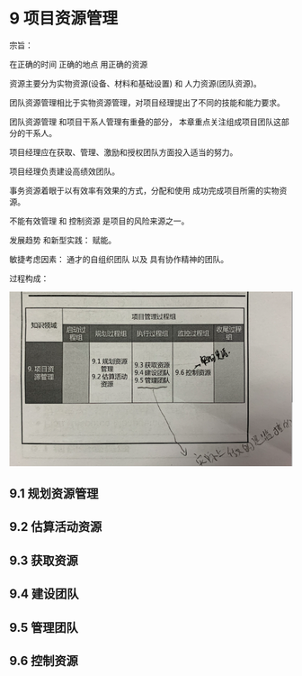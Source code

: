 # 9 项目资源管理

宗旨：

在正确的时间 正确的地点 用正确的资源

资源主要分为实物资源(设备、材料和基础设置) 和 人力资源(团队资源)。

团队资源管理相比于实物资源管理，对项目经理提出了不同的技能和能力要求。

团队资源管理 和项目干系人管理有重叠的部分， 本章重点关注组成项目团队这部分的干系人。

项目经理应在获取、管理、激励和授权团队方面投入适当的努力。

项目经理负责建设高绩效团队。

事务资源着眼于以有效率有效果的方式，分配和使用 成功完成项目所需的实物资源。

不能有效管理 和 控制资源  是项目的风险来源之一。

发展趋势 和新型实践： 赋能。

敏捷考虑因素：    通才的自组织团队 以及 具有协作精神的团队。

过程构成：

<img src="asserts/image-20201103170518939.png" alt="image-20201103170518939" style="zoom:95%;" />





## 9.1 规划资源管理





## 9.2 估算活动资源



## 9.3 获取资源



## 9.4 建设团队



## 9.5 管理团队



## 9.6 控制资源